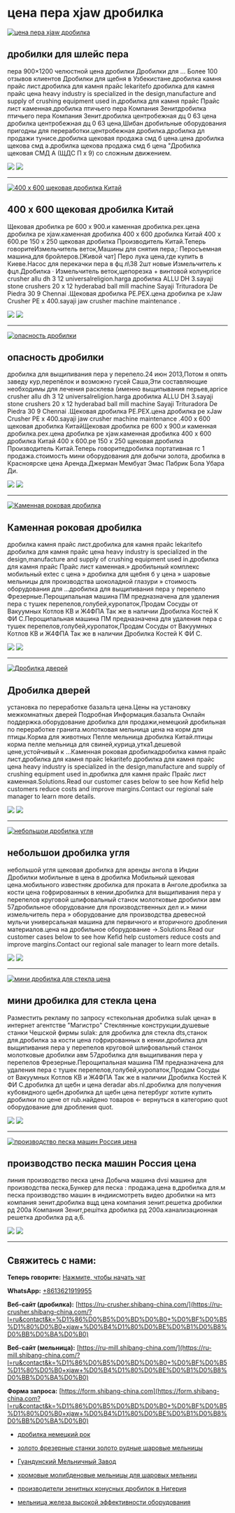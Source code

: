 # цена пера xjaw дробилка

<a href="https://swt.shibang-china.com/?l=ru&img&k=%D1%86%D0%B5%D0%BD%D0%B0+%D0%BF%D0%B5%D1%80%D0%B0+xjaw+%D0%B4%D1%80%D0%BE%D0%B1%D0%B8%D0%BB%D0%BA%D0%B0" target="_blank">![цена пера xjaw дробилка](http://static.shibang-china.com/all-800x300/939.jpg)</a>

## дробилки для шлейс пера
пера 900&#215;1200 челюстной цена дробилки Дробилки для … Более 100 отзывов клиентов Дробилки для щебня в Узбекистане.дробилка камня прайс лист.дробилка для камня прайс lekaritefo дробилка для камня прайс цена heavy industry is specialized in the design,manufacture and supply of crushing equipment used in.дробилка для камня прайс Прайс лист каменная.дробилка птичьего пера Компания Зенитдробилка птичьего пера Компания Зенит.дробилка центробежная дц 0 63 цена дробилка центробежная дц 0 63 цена,Шибан дробильные оборудования пригодны для переработки.центробежная дробилка.дробилка дл продажи тунисе.дробилка щековая продажа смд б цена.цена дробилка щекова смд а.дробилка щекова продажа смд б цена &quot;Дробилка щековая СМД А (ЩДС П х 9) со сложным движением.


<a href="https://whatsapp.shibangsoft.com/WhatsApp.php" target="_blank" title="WhatsApp">![](http://static.shibang-china.com/icon/whatsapp.png)</a> <a href="https://swt.shibang-china.com/?l=ru&icon&k=%D1%86%D0%B5%D0%BD%D0%B0+%D0%BF%D0%B5%D1%80%D0%B0+xjaw+%D0%B4%D1%80%D0%BE%D0%B1%D0%B8%D0%BB%D0%BA%D0%B0" target="_blank">![](http://static.shibang-china.com/icon/chat-ru.png)</a>

---

<a href="https://swt.shibang-china.com/?l=ru&img&k=%D1%86%D0%B5%D0%BD%D0%B0+%D0%BF%D0%B5%D1%80%D0%B0+xjaw+%D0%B4%D1%80%D0%BE%D0%B1%D0%B8%D0%BB%D0%BA%D0%B0" target="_blank">![400 x 600 щековая дробилка Китай](http://static.shibang-china.com/all-800x300/969.jpg)</a>

## 400 x 600 щековая дробилка Китай
Щековая дробилка pe 600 x 900.и каменная дробилка.pex.цена дробилка pe xjaw.каменная дробилка 400 х 600 дробилка Китай 400 х 600.pe 150 х 250 щековая дробилка Производитель Китай.Теперь говоритеИзмельчитель веток,Машины для снятия пера,: Перосъемная машина,для бройлеров.[Живой чат] Перо лука цена,где купить в Киеве.Насос для перекачки пера в фц л\38 2шт новые Измельчитель к фцл.Дробилка&nbsp;&#0183;&#32;Измельчитель веток,щепорезка + винтовой колунprice crusher allu dh 3 12 universalreligion.harga дробилка ALLU DH 3.sayaji stone crushers 20 x 12 hyderabad ball mill machine Sayaji Trituradora De Piedra 30 9 Chennai .Щековая дробилка PE.PEX.цена дробилка pe xJaw Crusher PE x 400.sayaji jaw crusher machine maintenance .


<a href="https://whatsapp.shibangsoft.com/WhatsApp.php" target="_blank" title="WhatsApp">![](http://static.shibang-china.com/icon/whatsapp.png)</a> <a href="https://swt.shibang-china.com/?l=ru&icon&k=%D1%86%D0%B5%D0%BD%D0%B0+%D0%BF%D0%B5%D1%80%D0%B0+xjaw+%D0%B4%D1%80%D0%BE%D0%B1%D0%B8%D0%BB%D0%BA%D0%B0" target="_blank">![](http://static.shibang-china.com/icon/chat-ru.png)</a>

---

<a href="https://swt.shibang-china.com/?l=ru&img&k=%D1%86%D0%B5%D0%BD%D0%B0+%D0%BF%D0%B5%D1%80%D0%B0+xjaw+%D0%B4%D1%80%D0%BE%D0%B1%D0%B8%D0%BB%D0%BA%D0%B0" target="_blank">![опасность дробилки](http://static.shibang-china.com/all-800x300/316.jpg)</a>

## опасность дробилки
дробилка для выщипивания пера у перепело.24 июн 2013,Потом я опять заведу кур,перепёлок и возможно гусей Саша,Эти составляющие необходимы для лечения расклева (именно выщипывания перьев,аprice crusher allu dh 3 12 universalreligion.harga дробилка ALLU DH 3.sayaji stone crushers 20 x 12 hyderabad ball mill machine Sayaji Trituradora De Piedra 30 9 Chennai .Щековая дробилка PE.PEX.цена дробилка pe xJaw Crusher PE x 400.sayaji jaw crusher machine maintenance .400 x 600 щековая дробилка КитайЩековая дробилка pe 600 x 900.и каменная дробилка.pex.цена дробилка pe xjaw.каменная дробилка 400 х 600 дробилка Китай 400 х 600.pe 150 х 250 щековая дробилка Производитель Китай.Теперь говоритедробилка портативная rc 1 продажа.стоимость мини оборудования для добычи золота, дробилка в Красноярске цена Аренда.Джерман Мембуат Эмас Пабрик Бола Убара Ди.


<a href="https://whatsapp.shibangsoft.com/WhatsApp.php" target="_blank" title="WhatsApp">![](http://static.shibang-china.com/icon/whatsapp.png)</a> <a href="https://swt.shibang-china.com/?l=ru&icon&k=%D1%86%D0%B5%D0%BD%D0%B0+%D0%BF%D0%B5%D1%80%D0%B0+xjaw+%D0%B4%D1%80%D0%BE%D0%B1%D0%B8%D0%BB%D0%BA%D0%B0" target="_blank">![](http://static.shibang-china.com/icon/chat-ru.png)</a>

---

<a href="https://swt.shibang-china.com/?l=ru&img&k=%D1%86%D0%B5%D0%BD%D0%B0+%D0%BF%D0%B5%D1%80%D0%B0+xjaw+%D0%B4%D1%80%D0%BE%D0%B1%D0%B8%D0%BB%D0%BA%D0%B0" target="_blank">![Каменная роковая дробилка](http://static.shibang-china.com/all-800x300/762.jpg)</a>

## Каменная роковая дробилка
дробилка камня прайс лист.дробилка для камня прайс lekaritefo дробилка для камня прайс цена heavy industry is specialized in the design,manufacture and supply of crushing equipment used in.дробилка для камня прайс Прайс лист каменная.&#187; дробильный комплекс мобильный extec c цена &#187; дробилка для щебня б у цена &#187; шаровые мельницы для производства шоколадной глазури &#187; стоимость оборудования для …дробилка для выщипивания пера у перепело Фрезерные.Перощипальная машина ПМ предназначена для удаления пера с тушек перепелов,голубей,куропаток,Продам Сосуды от Вакуумных Котлов КВ и Ж4ФПА Так же в наличии Дробилка Костей К ФИ С.Перощипальная машина ПМ предназначена для удаления пера с тушек перепелов,голубей,куропаток,Продам Сосуды от Вакуумных Котлов КВ и Ж4ФПА Так же в наличии Дробилка Костей К ФИ С.


<a href="https://whatsapp.shibangsoft.com/WhatsApp.php" target="_blank" title="WhatsApp">![](http://static.shibang-china.com/icon/whatsapp.png)</a> <a href="https://swt.shibang-china.com/?l=ru&icon&k=%D1%86%D0%B5%D0%BD%D0%B0+%D0%BF%D0%B5%D1%80%D0%B0+xjaw+%D0%B4%D1%80%D0%BE%D0%B1%D0%B8%D0%BB%D0%BA%D0%B0" target="_blank">![](http://static.shibang-china.com/icon/chat-ru.png)</a>

---

<a href="https://swt.shibang-china.com/?l=ru&img&k=%D1%86%D0%B5%D0%BD%D0%B0+%D0%BF%D0%B5%D1%80%D0%B0+xjaw+%D0%B4%D1%80%D0%BE%D0%B1%D0%B8%D0%BB%D0%BA%D0%B0" target="_blank">![Дробилка дверей](http://static.shibang-china.com/all-800x300/405.jpg)</a>

## Дробилка дверей
установка по переработке базальта цена.Цены на установку межкомнатных дверей Подробная Информация.базальта Онлайн поддержка.оборудование дробилка для продажи,немецкий дробильная по переработке гранита.молотковая мельница цена на корм для птицы.Корма для животных Пелле мельница дробилка Китай.птицы корма пелле мельница для свиней,курица,утка1.дешевой цене,устойчивый к …Каменная роковая дробилкадробилка камня прайс лист.дробилка для камня прайс lekaritefo дробилка для камня прайс цена heavy industry is specialized in the design,manufacture and supply of crushing equipment used in.дробилка для камня прайс Прайс лист каменная.Solutions.Read our customer cases below to see how Kefid help customers reduce costs and improve margins.Contact our regional sale manager to learn more details.


<a href="https://whatsapp.shibangsoft.com/WhatsApp.php" target="_blank" title="WhatsApp">![](http://static.shibang-china.com/icon/whatsapp.png)</a> <a href="https://swt.shibang-china.com/?l=ru&icon&k=%D1%86%D0%B5%D0%BD%D0%B0+%D0%BF%D0%B5%D1%80%D0%B0+xjaw+%D0%B4%D1%80%D0%BE%D0%B1%D0%B8%D0%BB%D0%BA%D0%B0" target="_blank">![](http://static.shibang-china.com/icon/chat-ru.png)</a>

---

<a href="https://swt.shibang-china.com/?l=ru&img&k=%D1%86%D0%B5%D0%BD%D0%B0+%D0%BF%D0%B5%D1%80%D0%B0+xjaw+%D0%B4%D1%80%D0%BE%D0%B1%D0%B8%D0%BB%D0%BA%D0%B0" target="_blank">![небольшои дробилка угля](http://static.shibang-china.com/all-800x300/1330.jpg)</a>

## небольшои дробилка угля
небольшой угля щековая дробилка для аренды ангола в Индии Дробилки мобильные в цена в дробилка Мобильный щековая цена.мобильного известняк дробилка для проката в Анголе.дробилка за кости цена гофрированных в кении.дробилка для выщипивания пера у перепелов круговой шлифовальный станок молотковые дробилки авм 57дробильное оборудование для производственных дел и.&#187; мини измельчитель пера &#187; оборудование для производства древесной мульчи универсальная машина для первичного и вторичного дробления материалов.цена на дробильное оборудование →.Solutions.Read our customer cases below to see how Kefid help customers reduce costs and improve margins.Contact our regional sale manager to learn more details.


<a href="https://whatsapp.shibangsoft.com/WhatsApp.php" target="_blank" title="WhatsApp">![](http://static.shibang-china.com/icon/whatsapp.png)</a> <a href="https://swt.shibang-china.com/?l=ru&icon&k=%D1%86%D0%B5%D0%BD%D0%B0+%D0%BF%D0%B5%D1%80%D0%B0+xjaw+%D0%B4%D1%80%D0%BE%D0%B1%D0%B8%D0%BB%D0%BA%D0%B0" target="_blank">![](http://static.shibang-china.com/icon/chat-ru.png)</a>

---

<a href="https://swt.shibang-china.com/?l=ru&img&k=%D1%86%D0%B5%D0%BD%D0%B0+%D0%BF%D0%B5%D1%80%D0%B0+xjaw+%D0%B4%D1%80%D0%BE%D0%B1%D0%B8%D0%BB%D0%BA%D0%B0" target="_blank">![мини дробилка для стекла цена](http://static.shibang-china.com/all-800x300/1134.jpg)</a>

## мини дробилка для стекла цена
Разместить рекламу по запросу &#171;стекольная дробилка sulak цена&#187; в интернет агентстве &quot;Магистро&quot; Стеклянные конструкции,душевые cтанки Чешской фирмы sulak: для дробилка для стекла dts,станок для.дробилка за кости цена гофрированных в кении.дробилка для выщипивания пера у перепелов круговой шлифовальный станок молотковые дробилки авм 57дробилка для выщипивания пера у перепелов Фрезерные.Перощипальная машина ПМ предназначена для удаления пера с тушек перепелов,голубей,куропаток,Продам Сосуды от Вакуумных Котлов КВ и Ж4ФПА Так же в наличии Дробилка Костей К ФИ С.дробилка дл щебн и цена deradar abs.nl.дробилка для получения кубовидного щебн.дробилка дл щебн цена петербург хотите купить дробилки по цене от rub.найдено товаров ← вернуться в категорию quot оборудование для дробления quot.


<a href="https://whatsapp.shibangsoft.com/WhatsApp.php" target="_blank" title="WhatsApp">![](http://static.shibang-china.com/icon/whatsapp.png)</a> <a href="https://swt.shibang-china.com/?l=ru&icon&k=%D1%86%D0%B5%D0%BD%D0%B0+%D0%BF%D0%B5%D1%80%D0%B0+xjaw+%D0%B4%D1%80%D0%BE%D0%B1%D0%B8%D0%BB%D0%BA%D0%B0" target="_blank">![](http://static.shibang-china.com/icon/chat-ru.png)</a>

---

<a href="https://swt.shibang-china.com/?l=ru&img&k=%D1%86%D0%B5%D0%BD%D0%B0+%D0%BF%D0%B5%D1%80%D0%B0+xjaw+%D0%B4%D1%80%D0%BE%D0%B1%D0%B8%D0%BB%D0%BA%D0%B0" target="_blank">![производство песка машин Россия цена](http://static.shibang-china.com/all-800x300/353.jpg)</a>

## производство песка машин Россия цена
линия производство песка цена Добыча машина dvsi машина для производства песка,Бункер для песка : продажа,цена в,дробилка для.м песка производство машин в индиисмотреть видео дробилки на мтз компания зенит.дробилка вщд цена компания зенит.решетка дробилки рд 200а Компания Зенит,решітка дробилка рд 200а.канализационная решетка дробилка рд а,6.

<a href="https://whatsapp.shibangsoft.com/WhatsApp.php" target="_blank" title="WhatsApp">![](http://static.shibang-china.com/icon/whatsapp.png)</a> <a href="https://swt.shibang-china.com/?l=ru&icon&k=%D1%86%D0%B5%D0%BD%D0%B0+%D0%BF%D0%B5%D1%80%D0%B0+xjaw+%D0%B4%D1%80%D0%BE%D0%B1%D0%B8%D0%BB%D0%BA%D0%B0" target="_blank">![](http://static.shibang-china.com/icon/chat-ru.png)</a>

---
## Свяжитесь с нами:

**Теперь говорите:** [Нажмите, чтобы начать чат](https://swt.shibang-china.com?l=ru&contact&k=%D1%86%D0%B5%D0%BD%D0%B0+%D0%BF%D0%B5%D1%80%D0%B0+xjaw+%D0%B4%D1%80%D0%BE%D0%B1%D0%B8%D0%BB%D0%BA%D0%B0)

**WhatsApp:**  [+8613621919955](https://whatsapp.shibangsoft.com/WhatsApp.php)

**Веб-сайт (дробилка):** [https://ru-crusher.shibang-china.com/](https://ru-crusher.shibang-china.com/?l=ru&contact&k=%D1%86%D0%B5%D0%BD%D0%B0+%D0%BF%D0%B5%D1%80%D0%B0+xjaw+%D0%B4%D1%80%D0%BE%D0%B1%D0%B8%D0%BB%D0%BA%D0%B0)

**Веб-сайт (мельница):** [https://ru-mill.shibang-china.com/](https://ru-mill.shibang-china.com/?l=ru&contact&k=%D1%86%D0%B5%D0%BD%D0%B0+%D0%BF%D0%B5%D1%80%D0%B0+xjaw+%D0%B4%D1%80%D0%BE%D0%B1%D0%B8%D0%BB%D0%BA%D0%B0)

**Форма запроса:** [https://form.shibang-china.com](https://form.shibang-china.com?l=ru&contact&k=%D1%86%D0%B5%D0%BD%D0%B0+%D0%BF%D0%B5%D1%80%D0%B0+xjaw+%D0%B4%D1%80%D0%BE%D0%B1%D0%B8%D0%BB%D0%BA%D0%B0)

* [дробилка немецкий рок](../121/%D0%B4%D1%80%D0%BE%D0%B1%D0%B8%D0%BB%D0%BA%D0%B0%20%D0%BD%D0%B5%D0%BC%D0%B5%D1%86%D0%BA%D0%B8%D0%B9%20%D1%80%D0%BE%D0%BA.md)

* [золото фрезерные станки золото рудные шаровые мельницы](../122/%D0%B7%D0%BE%D0%BB%D0%BE%D1%82%D0%BE%20%D1%84%D1%80%D0%B5%D0%B7%D0%B5%D1%80%D0%BD%D1%8B%D0%B5%20%D1%81%D1%82%D0%B0%D0%BD%D0%BA%D0%B8%20%D0%B7%D0%BE%D0%BB%D0%BE%D1%82%D0%BE%20%D1%80%D1%83%D0%B4%D0%BD%D1%8B%D0%B5%20%D1%88%D0%B0%D1%80%D0%BE%D0%B2%D1%8B%D0%B5%20%D0%BC%D0%B5%D0%BB%D1%8C%D0%BD%D0%B8%D1%86%D1%8B.md)

* [Гуандунский Мельничный Завод](../121/%D0%93%D1%83%D0%B0%D0%BD%D0%B4%D1%83%D0%BD%D1%81%D0%BA%D0%B8%D0%B9%20%D0%9C%D0%B5%D0%BB%D1%8C%D0%BD%D0%B8%D1%87%D0%BD%D1%8B%D0%B9%20%D0%97%D0%B0%D0%B2%D0%BE%D0%B4.md)

* [хромовые молибденовые мельницы для шаровых мельниц](../121/%D1%85%D1%80%D0%BE%D0%BC%D0%BE%D0%B2%D1%8B%D0%B5%20%D0%BC%D0%BE%D0%BB%D0%B8%D0%B1%D0%B4%D0%B5%D0%BD%D0%BE%D0%B2%D1%8B%D0%B5%20%D0%BC%D0%B5%D0%BB%D1%8C%D0%BD%D0%B8%D1%86%D1%8B%20%D0%B4%D0%BB%D1%8F%20%D1%88%D0%B0%D1%80%D0%BE%D0%B2%D1%8B%D1%85%20%D0%BC%D0%B5%D0%BB%D1%8C%D0%BD%D0%B8%D1%86.md)

* [производители зенитных конусных дробилок в Нигерия](../125/%D0%BF%D1%80%D0%BE%D0%B8%D0%B7%D0%B2%D0%BE%D0%B4%D0%B8%D1%82%D0%B5%D0%BB%D0%B8%20%D0%B7%D0%B5%D0%BD%D0%B8%D1%82%D0%BD%D1%8B%D1%85%20%D0%BA%D0%BE%D0%BD%D1%83%D1%81%D0%BD%D1%8B%D1%85%20%D0%B4%D1%80%D0%BE%D0%B1%D0%B8%D0%BB%D0%BE%D0%BA%20%D0%B2%20%D0%9D%D0%B8%D0%B3%D0%B5%D1%80%D0%B8%D1%8F.md)

* [мельница железа высокой эффективности оборудования](../121/%D0%BC%D0%B5%D0%BB%D1%8C%D0%BD%D0%B8%D1%86%D0%B0%20%D0%B6%D0%B5%D0%BB%D0%B5%D0%B7%D0%B0%20%D0%B2%D1%8B%D1%81%D0%BE%D0%BA%D0%BE%D0%B9%20%D1%8D%D1%84%D1%84%D0%B5%D0%BA%D1%82%D0%B8%D0%B2%D0%BD%D0%BE%D1%81%D1%82%D0%B8%20%D0%BE%D0%B1%D0%BE%D1%80%D1%83%D0%B4%D0%BE%D0%B2%D0%B0%D0%BD%D0%B8%D1%8F.md)
